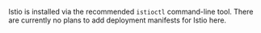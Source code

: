 Istio is installed via the recommended `istioctl` command-line tool. There are currently no plans to add deployment manifests for Istio here.
